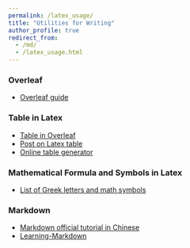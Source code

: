 ```yaml
---
permalink: /latex_usage/
title: "Utilities for Writing"
author_profile: true
redirect_from: 
  - /md/
  - /latex_usage.html
---
```


<!--
<font color=Blue>Framework and Platform</font>
-->


### Overleaf

- [Overleaf guide](https://www.overleaf.com/learn)


### Table in Latex

- [Table in Overleaf](https://www.overleaf.com/learn/latex/Tables)
- [Post on Latex table](https://zhuanlan.zhihu.com/p/647067407?utm_id=0)
- [Online table generator](https://www.tablesgenerator.com/)


### Mathematical Formula and Symbols in Latex

- [List of Greek letters and math symbols](https://www.overleaf.com/learn/latex/List_of_Greek_letters_and_math_symbols)


### Markdown

- [Markdown official tutorial in Chinese](https://markdown.com.cn/basic-syntax/)
- [Learning-Markdown](https://www.bookstack.cn/read/Learning-Markdown/README.md)


